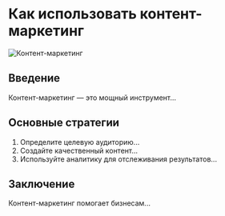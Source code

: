 # Как использовать контент-маркетинг

![Контент-маркетинг](path/to/article-image1.jpg)

## Введение

Контент-маркетинг — это мощный инструмент...

## Основные стратегии

1. Определите целевую аудиторию...
2. Создайте качественный контент...
3. Используйте аналитику для отслеживания результатов...

## Заключение

Контент-маркетинг помогает бизнесам...